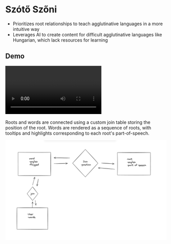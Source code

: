 # Szótő Szőni

- Prioritizes root relationships to teach agglutinative languages in a more intuitive way
- Leverages AI to create content for difficult agglutinative languages like Hungarian, which lack resources for learning

## Demo

<video src="static/demo.mov" controls>
  Your browser does not support the video tag.
</video>

Roots and words are connected using a custom join table storing the position of the root. Words are rendered as a sequence of roots, with tooltips and highlights corresponding to each root's part-of-speech.

<img  alt="Screen Shot 2022-02-25 at 1 25 04 PM" src="static/entity-diagram.png">
